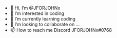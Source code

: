 - 👋 Hi, I’m @JFORJOHNx
- 👀 I’m interested in coding
- 🌱 I’m currently learning coding 
- 💞️ I’m looking to collaborate on ...
- 📫 How to reach me Discord JFORJOHNx#0768

<!---
JFORJOHNx/JFORJOHNx is a ✨ special ✨ repository because its `README.md` (this file) appears on your GitHub profile.
You can click the Preview link to take a look at your changes.
--->
